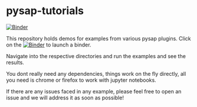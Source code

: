 # pysap-tutorials

[![Binder](https://mybinder.org/badge_logo.svg)](https://mybinder.org/v2/gh/cea-cosmic/pysap-tutorials/master)

This repository holds demos for examples from various pysap plugins.
Click on the [![Binder](https://mybinder.org/badge_logo.svg)](https://mybinder.org/v2/gh/cea-cosmic/pysap-tutorials/master) to launch a binder.

Navigate into the respective directories and run the examples and see the results.

You dont really need any dependencies, things work on the fly directly, all you need is chrome or firefox to work with jupyter notebooks.

If there are any issues faced in any example, please feel free to open an issue and we will address it as soon as possible!
